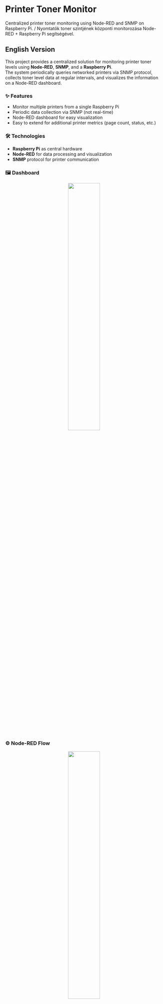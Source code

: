 # Printer Toner Monitor
Centralized printer toner monitoring using Node-RED and SNMP on Raspberry Pi. / Nyomtatók toner szintjének központi monitorozása Node-RED + Raspberry Pi segítségével.

## English Version

This project provides a centralized solution for monitoring printer toner levels using **Node-RED**, **SNMP**, and a **Raspberry Pi**.  
The system periodically queries networked printers via SNMP protocol, collects toner level data at regular intervals, and visualizes the information on a Node-RED dashboard.

### ✨ Features
- Monitor multiple printers from a single Raspberry Pi
- Periodic data collection via SNMP (not real-time)
- Node-RED dashboard for easy visualization
- Easy to extend for additional printer metrics (page count, status, etc.)

### 🛠️ Technologies
- **Raspberry Pi** as central hardware
- **Node-RED** for data processing and visualization
- **SNMP** protocol for printer communication

### 🖼️ Dashboard

<p align="center">
  <img src="screenshots/printer_dashboard.jpg" width="45%">
</p>

### ⚙️ Node-RED Flow
<p align="center">
  <img src="screenshots/nodered_flow_screen.jpg" width="45%">
</p>

## 🇭🇺 Magyar verzió

Ez a projekt központi megoldást kínál a nyomtatók toner szintjének monitorozására **Node-RED**, **SNMP** és **Raspberry Pi** segítségével.  
A rendszer időközönként lekérdezi a hálózatban lévő nyomtatókat SNMP protokollon keresztül, összegyűjti a toner szinteket, és a Node-RED dashboardon jeleníti meg az adatokat.

### ✨ Főbb jellemzők
- Több nyomtató monitorozása egy Raspberry Pi-ről
- Időközönkénti adatgyűjtés SNMP-n keresztül (nem valós idejű)
- Node-RED dashboard az adatok vizualizálására
- Könnyen bővíthető további nyomtató-mutatókra (pl. lapolvasás, státusz)

### 🛠️ Használt technológiák
- **Raspberry Pi** központi hardverként
- **Node-RED** az adatok feldolgozásához és vizualizálásához
- **SNMP** protokoll a nyomtatók lekérdezéséhez
